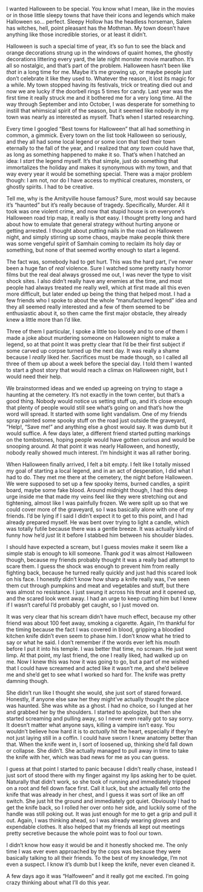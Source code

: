 I wanted Halloween to be special. You know what I mean, like in the movies or in those little sleepy towns that have their icons and legends which make Halloween so… perfect. Sleepy Hollow has the headless horseman, Salem has witches, hell, point pleasant has the Mothman. My town doesn’t have anything like those incredible stories, or at least it didn’t. 

Halloween is such a special time of year, it’s so fun to see the black and orange decorations strung up in the windows of quaint homes, the ghostly decorations littering every yard, the late night monster movie marathon. It’s all so nostalgic, and that’s part of the problem. Halloween hasn’t been like *that* in a long time for me. Maybe it’s me growing up, or maybe people just don’t celebrate it like they used to. Whatever the reason, it lost its magic for a while. My town stopped having its festivals, trick or treating died out and now we are lucky if the doorbell rings 5 times for candy. Last year was the first time it really struck me and it bothered me for a very long time. All the way through September and into October, I was desperate for something to instill that whimsical spirit of the season, but it seemed like nobody in my town was nearly as interested as myself. That’s when I started researching.

Every time I googled “Best towns for Halloween” that all had something in common, a gimmick. Every town on the list took Halloween so seriously, and they all had some local legend or some icon that tied their town eternally to the fall of the year, and I realized that *any town* could have that, as long as something happened to make it so. That’s when I hatched an idea: I *start* the legend myself. It’s that simple, just do something that immortalizes the holiday and makes it synonymous with my town, and that way every year it would be something special. There was a major problem though: I am not, nor do I have access to mythical creatures, monsters, or ghostly spirits. I had to be creative.

Tell me, why is the Amityville house famous? Sure, most would say because it’s “haunted” but it’s really because of tragedy. Specifically, Murder. All it took was one violent crime, and now that stupid house is on everyone’s Halloween road trip map, it really is *that* easy. I thought pretty long and hard about how to emulate that general strategy without hurting anyone or getting arrested. I thought about putting nails in the road on Halloween night, and simply stirring up some chaos, maybe make people think there was some vengeful spirit of Samhain coming to reclaim its holy day or something, but none of that seemed worthy enough to start a legend.

The fact was, somebody had to get hurt. This was the hard part, I’ve never been a huge fan of *real* violence. Sure I watched some pretty nasty horror films but the real deal always grossed me out, I was never the type to visit shock sites. I also didn’t really have any enemies at the time, and most people had always treated me really well, which at first made all this even more difficult, but later ended up being the thing that helped most. I had a few friends who I spoke to about the whole “manufactured legend” idea and they all seemed really interested and a few of them seemed to be enthusiastic about it, so then came the first major obstacle, they already knew a little more than I’d like.

Three of them I  particular, I spoke a little too loosely and to one of them I made a joke about murdering someone on Halloween night to make a legend, so at that point It was pretty clear that I’d be their first subject if some carved up corpse turned up the next day. It was really a shame because I *really* liked her. Sacrifices must be made though, so I called all three of them up about a week before the special day. I told them I wanted to start a ghost story that would reach a climax on Halloween night, but I would need their help. 

We brainstormed ideas and we ended up agreeing on trying to stage a haunting at the cemetery. It’s not exactly in the town center, but that’s a good thing. Nobody would notice us setting stuff up, and it’s close enough that plenty of people would still see what’s going on and that’s how the word will spread. It started with some light vandalism. One of my friends spray painted some spooky stuff on the road just outside the graveyard, “Help!, “Save me!” and anything else a ghost would say. It was dumb but it would suffice. A few days later, a different friend started putting markings on the tombstones, hoping people would have gotten curious and would be snooping around. At that point it was nearly Halloween, and honestly, nobody really showed much interest. I’m hindsight it was all rather boring. 

When Halloween finally arrived, I felt a bit empty. I felt like I totally missed my goal of starting a local legend, and in an act of desperation, I did what I had to do. They met me there at the cemetery, the night before Halloween. We were supposed to set up a few spooky items, burned candles, a spirit board, maybe some fake blood. Around midnight though, I had this deep urge inside me that made my veins feel like they were stretching out and tightening, almost like I was painfully frozen. We were split up so that we could cover more of the graveyard, so I was basically alone with one of my friends. I’d be lying if I said I didn’t expect it to get to this point, and I had already prepared myself. He was bent over trying to light a candle, which was totally futile because there was a gentle breeze. It was actually kind of funny how he’d *just* lit it before I stabbed him between his shoulder blades. 

I should have expected a scream, but I guess movies make it seem like a simple stab is enough to kill someone. Thank *god* it was almost Halloween though, because my friends probably thought it was a really bad attempt to scare them. I guess the shock was enough to prevent him from really fighting back, because he turned really quickly and just had this scared look on his face. I honestly didn’t know how sharp a knife really was, I’ve seen them cut through pumpkins and meat and vegetables and stuff, but there was almost no resistance. I just swung it across his throat and it opened up, and the scared look went away. I had an urge to keep cutting him but I knew if I wasn’t careful I’d probably get caught, so I just moved on. 

It was very clear that his scream didn’t have much effect, because my other friend was about 100 feet away, smoking a cigarette. Again, I’m thankful for the timing because the fact I was covered in blood, gripping a bloodied kitchen knife didn’t even seem to phase him. I don’t know what he tried to say or what he said. I don’t remember if the words ever left his mouth before I put it into his temple. I was better that time, no scream. He just went limp. At that point, my last friend, the one I really liked, had walked up on me. Now I knew this was how it was going to go, but a part of me wished that I could have screamed and acted like it wasn’t me, and she’d believe me and she’d get to see what I worked so hard for. The knife was pretty damning though.

She didn’t run like I thought she would, she just sort of stared forward. Honestly, if anyone else saw her they might’ve actually thought the place was haunted. She was white as a ghost. I had no choice, so I lunged at her and grabbed her by the shoulders. I started to apologize, but then she started screaming and pulling away, so I never even really got to say sorry. It doesn’t matter what anyone says, killing a vampire isn’t easy. You wouldn’t believe how hard it is to *actually* hit the heart, especially if they’re not just laying still in a coffin. I could have sworn I knew anatomy better than that. When the knife went in, I sort of loosened up, thinking she’d fall down or collapse. She didn’t. She actually managed to pull away in time to take the knife with her, which was bad news for me as you can guess.

I guess at that point I started to panic because I didn’t really chase, instead I just sort of stood there with my finger against my lips asking her to be quiet. Naturally that didn’t work, so she took of running and immediately tripped on a root and fell down face first. Call it luck, but she actually fell onto the knife that was already in her chest, and I guess it was sort of like an off switch. She just hit the ground and immediately got quiet. Obviously I had to get the knife back, so I rolled her over onto her side, and luckily some of the handle was still poking out. It was just enough for me to get a grip and pull it out. Again, I was thinking ahead, so I was already wearing gloves and expendable clothes. It also helped that my friends all kept out meetings pretty secretive because the whole point was to fool our town. 

I didn’t know how easy it would be and it honestly shocked me. The only time I was ever even approached by the cops was because they were basically talking to all their friends. To the best of my knowledge, I’m not even a suspect. I know it’s dumb but I keep the knife, never even cleaned it.

A few days ago it was “Halfoween” and it really got me excited. I’m going crazy thinking about what I’ll do this year.